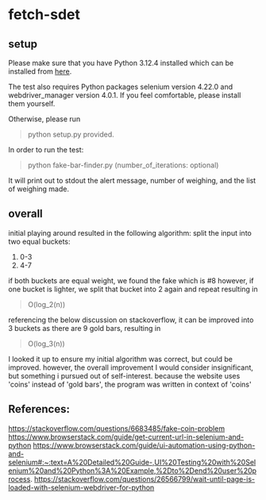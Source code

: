 # fetch-sdet
## setup
Please make sure that you have Python 3.12.4 installed which can be installed from [here](https://www.python.org/downloads/release/python-3124/).

The test also requires Python packages selenium version 4.22.0 and webdriver_manager version 4.0.1. If you feel comfortable, please install them yourself.

Otherwise, please run 
> python setup.py
provided.

In order to run the test:
> python fake-bar-finder.py (number_of_iterations: optional)

It will print out to stdout the alert message, number of weighing, and the list of weighing made.

## overall
initial playing around resulted in the following algorithm:
split the input into two equal buckets:
1. 0-3
2. 4-7

if both buckets are equal weight, we found the fake which is #8
however, if one bucket is lighter, we split that bucket into 2 again and repeat
resulting in 
>O(log_2(n))

referencing the below discussion on stackoverflow, it can be improved into 3 buckets as there are 9 gold bars,
resulting in 
>O(log_3(n))

I looked it up to ensure my initial algorithm was correct, but could be improved.
however, the overall improvement I would consider insignificant, but something i pursued out of self-interest.
because the website uses 'coins' instead of 'gold bars', the program was written in context of 'coins'

## References:
https://stackoverflow.com/questions/6683485/fake-coin-problem
https://www.browserstack.com/guide/get-current-url-in-selenium-and-python
https://www.browserstack.com/guide/ui-automation-using-python-and-selenium#:~:text=A%20Detailed%20Guide-,UI%20Testing%20with%20Selenium%20and%20Python%3A%20Example,%2Dto%2Dend%20user%20process.
https://stackoverflow.com/questions/26566799/wait-until-page-is-loaded-with-selenium-webdriver-for-python